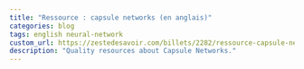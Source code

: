 ```yaml
---
title: "Ressource : capsule networks (en anglais)"
categories: blog
tags: english neural-network
custom_url: https://zestedesavoir.com/billets/2282/ressource-capsule-networks-en-anglais/
description: "Quality resources about Capsule Networks."
---
```

